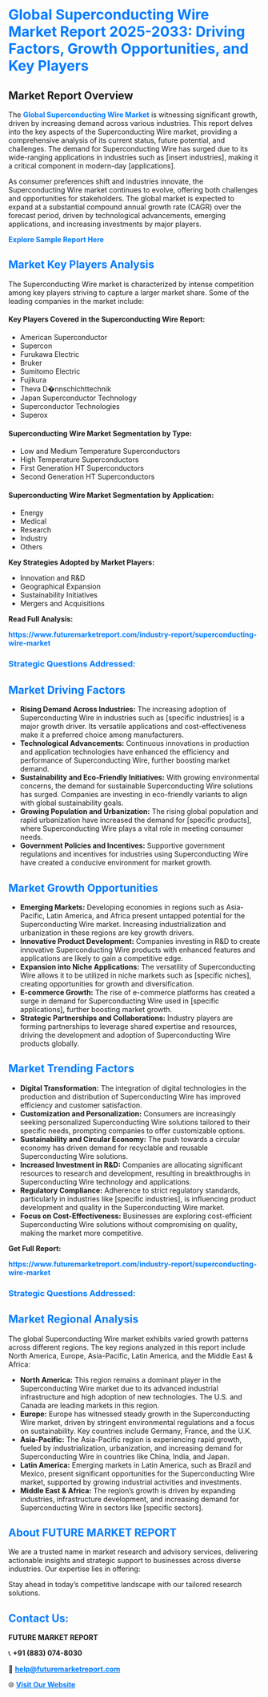 <h1 style="color: #007BFF;">Global Superconducting Wire Market Report 2025-2033: Driving Factors, Growth Opportunities, and Key Players</h1>

<section id="overview">
<h2>Market Report Overview</h2>
<p>The <a href="https://www.futuremarketreport.com/industry-report/superconducting-wire-market" style="color: #007BFF; text-decoration: none;"><strong>Global Superconducting Wire Market</strong></a> is witnessing significant growth, driven by increasing demand across various industries. This report delves into the key aspects of the Superconducting Wire market, providing a comprehensive analysis of its current status, future potential, and challenges. The demand for Superconducting Wire has surged due to its wide-ranging applications in industries such as [insert industries], making it a critical component in modern-day [applications].</p>
<p>As consumer preferences shift and industries innovate, the Superconducting Wire market continues to evolve, offering both challenges and opportunities for stakeholders. The global market is expected to expand at a substantial compound annual growth rate (CAGR) over the forecast period, driven by technological advancements, emerging applications, and increasing investments by major players.</p>
</section>

<section id="overview">
<p><a href="https://www.futuremarketreport.com/request-sample/reportId=76327" style="color: #007BFF; text-decoration: none;"><strong>Explore Sample Report Here</strong></a></p>
</section>

<section id="key-players">
<h2 style="color: #007BFF;">Market Key Players Analysis</h2>
<p>The Superconducting Wire market is characterized by intense competition among key players striving to capture a larger market share. Some of the leading companies in the market include:</p>
<h4>Key Players Covered in the Superconducting Wire Report:</h4>
<ul><li>American Superconductor</li><li>Supercon</li><li>Furukawa Electric</li><li>Bruker</li><li>Sumitomo Electric</li><li>Fujikura</li><li>Theva D�nnschichttechnik</li><li>Japan Superconductor Technology</li><li>Superconductor Technologies</li><li>Superox</li></ul>
<h4>Superconducting Wire Market Segmentation by Type:</h4>
<ul><li>Low and Medium Temperature Superconductors</li><li>High Temperature Superconductors</li><li>First Generation HT Superconductors</li><li>Second Generation HT Superconductors</li></ul>

<h4>Superconducting Wire Market Segmentation by Application:</h4>
<ul><li>Energy</li><li>Medical</li><li>Research</li><li>Industry</li><li>Others</li></ul>
<p><strong>Key Strategies Adopted by Market Players:</strong></p>
<ul>
<li>Innovation and R&D</li>
<li>Geographical Expansion</li>
<li>Sustainability Initiatives</li>
<li>Mergers and Acquisitions</li>
</ul>
</section>

<section>
<p><strong>Read Full Analysis: </strong></p><a href="https://www.futuremarketreport.com/industry-report/superconducting-wire-market" style="color: #007BFF; text-decoration: none;"><strong>https://www.futuremarketreport.com/industry-report/superconducting-wire-market</strong></a>
<h3 style="color: #007BFF;">Strategic Questions Addressed:</h3>
</section>

<section id="driving-factors">
<h2 style="color: #007BFF;">Market Driving Factors</h2>
<ul>
<li><strong>Rising Demand Across Industries:</strong> The increasing adoption of Superconducting Wire in industries such as [specific industries] is a major growth driver. Its versatile applications and cost-effectiveness make it a preferred choice among manufacturers.</li>
<li><strong>Technological Advancements:</strong> Continuous innovations in production and application technologies have enhanced the efficiency and performance of Superconducting Wire, further boosting market demand.</li>
<li><strong>Sustainability and Eco-Friendly Initiatives:</strong> With growing environmental concerns, the demand for sustainable Superconducting Wire solutions has surged. Companies are investing in eco-friendly variants to align with global sustainability goals.</li>
<li><strong>Growing Population and Urbanization:</strong> The rising global population and rapid urbanization have increased the demand for [specific products], where Superconducting Wire plays a vital role in meeting consumer needs.</li>
<li><strong>Government Policies and Incentives:</strong> Supportive government regulations and incentives for industries using Superconducting Wire have created a conducive environment for market growth.</li>
</ul>
</section>

<section id="growth-opportunities">
<h2 style="color: #007BFF;">Market Growth Opportunities</h2>
<ul>
<li><strong>Emerging Markets:</strong> Developing economies in regions such as Asia-Pacific, Latin America, and Africa present untapped potential for the Superconducting Wire market. Increasing industrialization and urbanization in these regions are key growth drivers.</li>
<li><strong>Innovative Product Development:</strong> Companies investing in R&D to create innovative Superconducting Wire products with enhanced features and applications are likely to gain a competitive edge.</li>
<li><strong>Expansion into Niche Applications:</strong> The versatility of Superconducting Wire allows it to be utilized in niche markets such as [specific niches], creating opportunities for growth and diversification.</li>
<li><strong>E-commerce Growth:</strong> The rise of e-commerce platforms has created a surge in demand for Superconducting Wire used in [specific applications], further boosting market growth.</li>
<li><strong>Strategic Partnerships and Collaborations:</strong> Industry players are forming partnerships to leverage shared expertise and resources, driving the development and adoption of Superconducting Wire products globally.</li>
</ul>
</section>

<section id="trending-factors">
<h2 style="color: #007BFF;">Market Trending Factors</h2>
<ul>
<li><strong>Digital Transformation:</strong> The integration of digital technologies in the production and distribution of Superconducting Wire has improved efficiency and customer satisfaction.</li>
<li><strong>Customization and Personalization:</strong> Consumers are increasingly seeking personalized Superconducting Wire solutions tailored to their specific needs, prompting companies to offer customizable options.</li>
<li><strong>Sustainability and Circular Economy:</strong> The push towards a circular economy has driven demand for recyclable and reusable Superconducting Wire solutions.</li>
<li><strong>Increased Investment in R&D:</strong> Companies are allocating significant resources to research and development, resulting in breakthroughs in Superconducting Wire technology and applications.</li>
<li><strong>Regulatory Compliance:</strong> Adherence to strict regulatory standards, particularly in industries like [specific industries], is influencing product development and quality in the Superconducting Wire market.</li>
<li><strong>Focus on Cost-Effectiveness:</strong> Businesses are exploring cost-efficient Superconducting Wire solutions without compromising on quality, making the market more competitive.</li>
</ul>
</section>

<section>
<p><strong>Get Full Report: </strong></p><a href="https://www.futuremarketreport.com/industry-report/superconducting-wire-market" style="color: #007BFF; text-decoration: none;"><strong>https://www.futuremarketreport.com/industry-report/superconducting-wire-market</strong></a>
<h3 style="color: #007BFF;">Strategic Questions Addressed:</h3>
</section>


<section id="regional-analysis">
<h2 style="color: #007BFF;">Market Regional Analysis</h2>
<p>The global Superconducting Wire market exhibits varied growth patterns across different regions. The key regions analyzed in this report include North America, Europe, Asia-Pacific, Latin America, and the Middle East & Africa:</p>
<ul>
<li><strong>North America:</strong> This region remains a dominant player in the Superconducting Wire market due to its advanced industrial infrastructure and high adoption of new technologies. The U.S. and Canada are leading markets in this region.</li>
<li><strong>Europe:</strong> Europe has witnessed steady growth in the Superconducting Wire market, driven by stringent environmental regulations and a focus on sustainability. Key countries include Germany, France, and the U.K.</li>
<li><strong>Asia-Pacific:</strong> The Asia-Pacific region is experiencing rapid growth, fueled by industrialization, urbanization, and increasing demand for Superconducting Wire in countries like China, India, and Japan.</li>
<li><strong>Latin America:</strong> Emerging markets in Latin America, such as Brazil and Mexico, present significant opportunities for the Superconducting Wire market, supported by growing industrial activities and investments.</li>
<li><strong>Middle East & Africa:</strong> The region’s growth is driven by expanding industries, infrastructure development, and increasing demand for Superconducting Wire in sectors like [specific sectors].</li>
</ul>
</section>

<footer>
<h2 style="color: #007BFF;">About FUTURE MARKET REPORT</h2>
<p>We are a trusted name in market research and advisory services, delivering actionable insights and strategic support to businesses across diverse industries. Our expertise lies in offering:</p>

<p>Stay ahead in today’s competitive landscape with our tailored research solutions.</p>

<h2 style="color: #007BFF;">Contact Us:</h2>
<p><strong>FUTURE MARKET REPORT</strong></p>
<p>📞 <strong>+91 (883) 074-8030</strong></p>
<p>📧 <strong><a href="mailto:help@futuremarketreport.com" style="color: #007BFF;">help@futuremarketreport.com</a></strong></p>
<p>🌐 <strong><a href="https://www.futuremarketreport.com/" style="color: #007BFF;">Visit Our Website</a></strong></p>
</footer>
